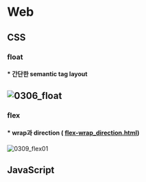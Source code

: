 # Web
## CSS
### float
#### * 간단한 semantic tag layout
![0306_float](https://user-images.githubusercontent.com/61743793/110141681-bff8ca80-7e18-11eb-95f9-4d48f04a1fa3.JPG)
---
### flex
#### * wrap과 direction ( [flex-wrap_direction.html](https://github.com/Y0ungZ/Web/blob/main/CSS/flex/flex-wrap_direction.html))
![0309_flex01](https://user-images.githubusercontent.com/61743793/110490937-1f661b80-8134-11eb-9b62-f3f33dfdf2c3.JPG)
## JavaScript
